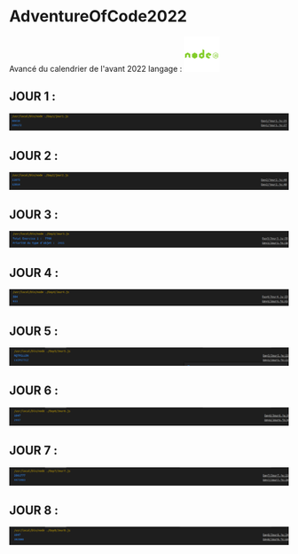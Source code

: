 # AdventureOfCode2022
Avancé du calendrier de l'avant 2022
langage : <img  src="https://github.com/devicons/devicon/blob/master/icons/nodejs/nodejs-plain-wordmark.svg" alt="nodeJS" width="64" height="64">

## JOUR 1 :
![Sortie Jour 1 ](/Day1/Jour1.png)

## JOUR 2 :
![Sortie Jour 2 ](/Day2/Jour2.png)

## JOUR 3 :
![Sortie Jour 3 ](/Day3/Jour3.png)

## JOUR 4 :
![Sortie Jour 4 ](/Day4/Jour4.png)

## JOUR 5 :
![Sortie Jour 5 ](/Day5/Jour5.png)

## JOUR 6 :
![Sortie Jour 6 ](/Day6/Jour6.png)

## JOUR 7 :
![Sortie Jour 7 ](/Day7/Jour7.png)

## JOUR 8 :
![Sortie Jour 8 ](/Day8/Jour8.png)
